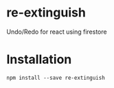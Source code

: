 # re-extinguish
Undo/Redo for react using firestore

# Installation
```
npm install --save re-extinguish
```
